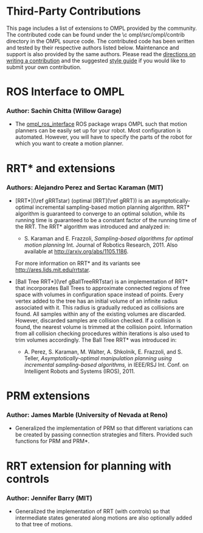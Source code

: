 # Third-Party Contributions

This page includes a list of extensions to OMPL provided by the community. The contributed code can be found under the \c ompl/src/ompl/contrib directory in the OMPL source code. The contributed code has been written and tested by their respective authors listed below. Maintenance and support is also provided by the same authors. Please read the [directions on writing a contribution](contrib.html) and the suggested [style guide](styleGuide,html) if you would like to submit your own contribution.


# ROS Interface to OMPL

### Author: Sachin Chitta (Willow Garage)

- The [ompl_ros_interface](http://www.ros.org/wiki/ompl_ros_interface) ROS package wraps OMPL such that motion planners can be easily set up for your robot. Most configuration is automated. However, you will have to specify the parts of the robot for which you want to create a motion planner.


# RRT* and extensions

### Authors: Alejandro Perez and Sertac Karaman (MIT)

- [RRT*](\ref gRRTstar) (optimal [RRT](\ref gRRT)) is an asymptotically-optimal incremental sampling-based motion planning algorithm. RRT* algorithm is guaranteed to converge to an optimal solution, while its running time is guaranteed to be a constant factor of the running time of the RRT. The RRT* algorithm was introduced and analyzed in:

    - S. Karaman and E. Frazzoli, _Sampling-based algorithms for optimal motion planning_ Int. Journal of Robotics Research, 2011. Also available at http://arxiv.org/abs/1105.1186.

  For more information on RRT* and its variants see http://ares.lids.mit.edu/rrtstar.
- [Ball Tree RRT*](\ref gBallTreeRRTstar) is an implementation of RRT* that incorporates Ball Trees to approximate connected regions of free space with volumes in configuration space instead of points. Every vertex added to the tree has an initial volume of an infinite radius associated with it. This radius is gradually reduced as collisions are found. All samples within any of the existing volumes are discarded. However, discarded samples are collision checked. If a collision is found, the nearest volume is trimmed at the collision point. Information from all collision checking procedures within iterations is also used to trim volumes accordingly. The Ball Tree RRT* was introduced in:

    - A. Perez, S. Karaman, M. Walter, A. Shkolnik, E. Frazzoli, and S. Teller, _Asymptotically-optimal manipulation planning using incremental sampling-based algorithms,_ in IEEE/RSJ Int. Conf. on Intelligent Robots and Systems (IROS), 2011.


# PRM extensions

### Author: James Marble (University of Nevada at Reno)

- Generalized the implementation of PRM so that different variations can be created by passing connection strategies and filters. Provided such functions for PRM and PRM*.


# RRT extension for planning with controls

### Author: Jennifer Barry (MIT)

- Generalized the implementation of RRT (with controls) so that intermediate states generated along motions are also optionally added to that tree of motions.
